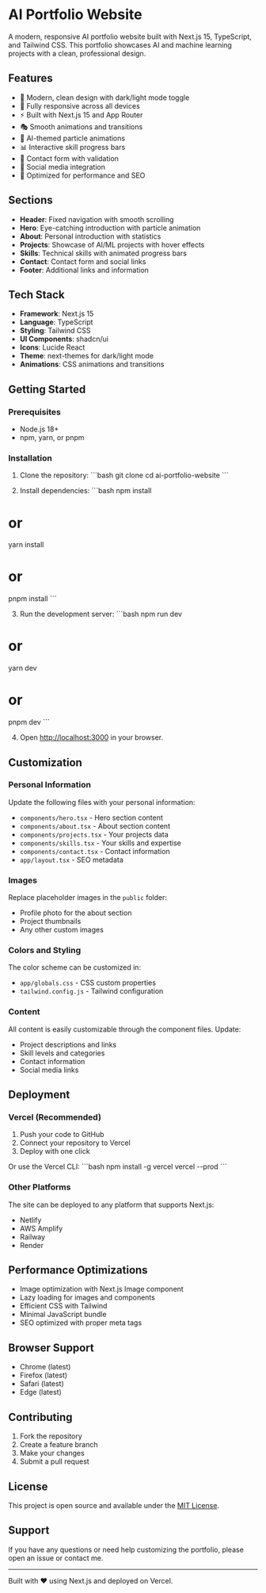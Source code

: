 # AI Portfolio Website

A modern, responsive AI portfolio website built with Next.js 15, TypeScript, and Tailwind CSS. This portfolio showcases AI and machine learning projects with a clean, professional design.

## Features

- 🎨 Modern, clean design with dark/light mode toggle
- 📱 Fully responsive across all devices
- ⚡ Built with Next.js 15 and App Router
- 🎭 Smooth animations and transitions
- 🧠 AI-themed particle animations
- 📊 Interactive skill progress bars
- 📧 Contact form with validation
- 🔗 Social media integration
- 🚀 Optimized for performance and SEO

## Sections

- **Header**: Fixed navigation with smooth scrolling
- **Hero**: Eye-catching introduction with particle animation
- **About**: Personal introduction with statistics
- **Projects**: Showcase of AI/ML projects with hover effects
- **Skills**: Technical skills with animated progress bars
- **Contact**: Contact form and social links
- **Footer**: Additional links and information

## Tech Stack

- **Framework**: Next.js 15
- **Language**: TypeScript
- **Styling**: Tailwind CSS
- **UI Components**: shadcn/ui
- **Icons**: Lucide React
- **Theme**: next-themes for dark/light mode
- **Animations**: CSS animations and transitions

## Getting Started

### Prerequisites

- Node.js 18+ 
- npm, yarn, or pnpm

### Installation

1. Clone the repository:
\`\`\`bash
git clone <repository-url>
cd ai-portfolio-website
\`\`\`

2. Install dependencies:
\`\`\`bash
npm install
# or
yarn install
# or
pnpm install
\`\`\`

3. Run the development server:
\`\`\`bash
npm run dev
# or
yarn dev
# or
pnpm dev
\`\`\`

4. Open [http://localhost:3000](http://localhost:3000) in your browser.

## Customization

### Personal Information

Update the following files with your personal information:

- `components/hero.tsx` - Hero section content
- `components/about.tsx` - About section content
- `components/projects.tsx` - Your projects data
- `components/skills.tsx` - Your skills and expertise
- `components/contact.tsx` - Contact information
- `app/layout.tsx` - SEO metadata

### Images

Replace placeholder images in the `public` folder:
- Profile photo for the about section
- Project thumbnails
- Any other custom images

### Colors and Styling

The color scheme can be customized in:
- `app/globals.css` - CSS custom properties
- `tailwind.config.js` - Tailwind configuration

### Content

All content is easily customizable through the component files. Update:
- Project descriptions and links
- Skill levels and categories  
- Contact information
- Social media links

## Deployment

### Vercel (Recommended)

1. Push your code to GitHub
2. Connect your repository to Vercel
3. Deploy with one click

Or use the Vercel CLI:
\`\`\`bash
npm install -g vercel
vercel --prod
\`\`\`

### Other Platforms

The site can be deployed to any platform that supports Next.js:
- Netlify
- AWS Amplify
- Railway
- Render

## Performance Optimizations

- Image optimization with Next.js Image component
- Lazy loading for images and components
- Efficient CSS with Tailwind
- Minimal JavaScript bundle
- SEO optimized with proper meta tags

## Browser Support

- Chrome (latest)
- Firefox (latest)
- Safari (latest)
- Edge (latest)

## Contributing

1. Fork the repository
2. Create a feature branch
3. Make your changes
4. Submit a pull request

## License

This project is open source and available under the [MIT License](LICENSE).

## Support

If you have any questions or need help customizing the portfolio, please open an issue or contact me.

---

Built with ❤️ using Next.js and deployed on Vercel.

